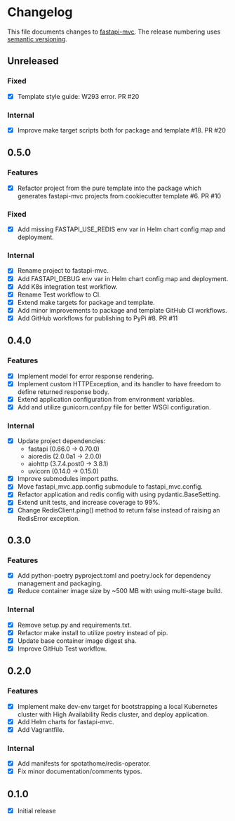 # Changelog

This file documents changes to [fastapi-mvc](https://github.com/rszamszur/fastapi-mvc). The release numbering uses [semantic versioning](http://semver.org).

## Unreleased

### Fixed

- [x] Template style guide: W293 error. PR #20

### Internal

- [x] Improve make target scripts both for package and template #18. PR #20

## 0.5.0

### Features

- [x] Refactor project from the pure template into the package which generates fastapi-mvc projects from cookiecutter template #6. PR #10

### Fixed

- [x] Add missing FASTAPI_USE_REDIS env var in Helm chart config map and deployment.

### Internal

- [x] Rename project to fastapi-mvc.
- [x] Add FASTAPI_DEBUG env var in Helm chart config map and deployment.
- [x] Add K8s integration test workflow.
- [x] Rename Test workflow to CI.
- [x] Extend make targets for package and template.
- [x] Add minor improvements to package and template GitHub CI workflows.
- [x] Add GitHub workflows for publishing to PyPi #8. PR #11

## 0.4.0

### Features

- [x] Implement model for error response rendering.
- [x] Implement custom HTTPException, and its handler to have freedom to define returned response body.
- [x] Extend application configuration from environment variables.
- [x] Add and utilize gunicorn.conf.py file for better WSGI configuration.

### Internal

- [x] Update project dependencies:
  * fastapi (0.66.0 -> 0.70.0)
  * aioredis (2.0.0a1 -> 2.0.0)
  * aiohttp (3.7.4.post0 -> 3.8.1)
  * uvicorn (0.14.0 -> 0.15.0)
- [x] Improve submodules import paths.
- [x] Move fastapi_mvc.app.config submodule to fastapi_mvc.config.
- [x] Refactor application and redis config with using pydantic.BaseSetting.
- [x] Extend unit tests, and increase coverage to 99%.
- [x] Change RedisClient.ping() method to return false instead of raising an RedisError exception.

## 0.3.0

### Features

- [x] Add python-poetry pyproject.toml and poetry.lock for dependency management and packaging.
- [x] Reduce container image size by ~500 MB with using multi-stage build.

### Internal

- [x] Remove setup.py and requirements.txt.
- [x] Refactor make install to utilize poetry instead of pip.
- [x] Update base container image digest sha.
- [x] Improve GitHub Test workflow.

## 0.2.0

### Features

- [x] Implement make dev-env target for bootstrapping a local Kubernetes cluster with High Availability Redis cluster, and deploy application.
- [x] Add Helm charts for fastapi-mvc.
- [x] Add Vagrantfile.

### Internal

- [x] Add manifests for spotathome/redis-operator.
- [x] Fix minor documentation/comments typos.

## 0.1.0

- [X] Initial release

